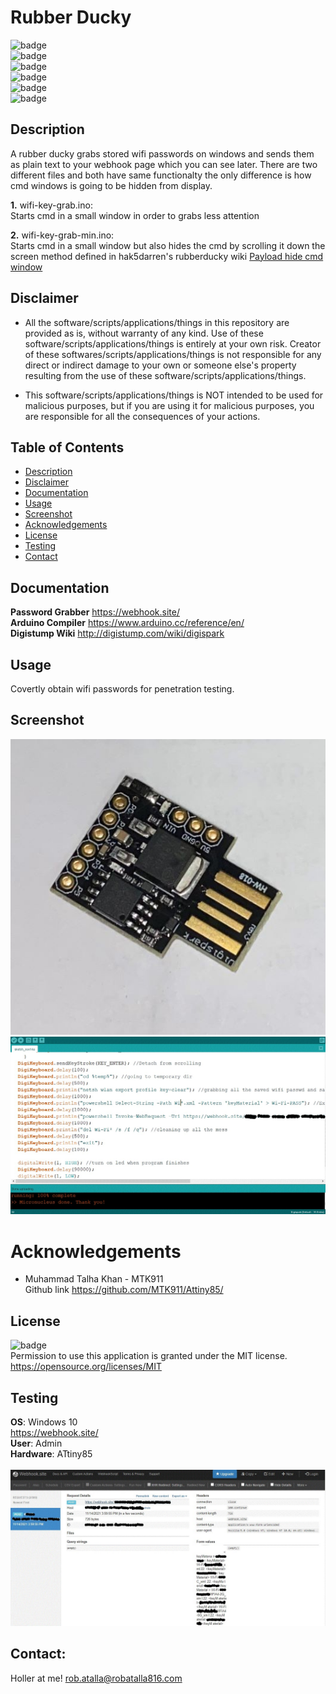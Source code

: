 # Rubber Ducky

  ![badge](https://img.shields.io/github/languages/top/ratalla816/rubber-ducky)
  <br> 
  ![badge](https://img.shields.io/github/languages/count/ratalla816/rubber-ducky)
  <br>
  ![badge](https://img.shields.io/github/issues/ratalla816/rubber-ducky)
  <br>
  ![badge](https://img.shields.io/github/issues-closed/ratalla816/rubber-ducky)
  <br>
  ![badge](https://img.shields.io/github/last-commit/ratalla816/rubber-ducky)
  <br>
  ![badge](https://img.shields.io/badge/license-MIT-important)
  
  ## Description
  
  A rubber ducky grabs stored wifi passwords on windows and sends them as plain text to your webhook page which you can see later. There are two different files and both have same functionalty the only difference is how cmd windows is going to be hidden from display.

**1.** wifi-key-grab.ino:<br>
Starts cmd in a small window in order to grabs less attention

**2.** wifi-key-grab-min.ino:<br>
Starts cmd in a small window but also hides the cmd by scrolling it down the screen method defined in hak5darren's rubberducky wiki [Payload hide cmd window](https://github.com/hak5darren/USB-Rubber-Ducky/wiki/Payload---hide-cmd-window)

 ## Disclaimer

 * All the software/scripts/applications/things in this repository are provided as is, without warranty of any kind. Use of these software/scripts/applications/things is entirely at your own risk. Creator of these softwares/scripts/applications/things is not responsible for any direct or indirect damage to your own or someone else's property resulting from the use of these software/scripts/applications/things.
 
 * This software/scripts/applications/things is NOT intended to be used for malicious purposes, but if you are using it for malicious purposes, you are responsible for all the consequences of your actions.
  ## Table of Contents
  - [Description](#description)
  - [Disclaimer](#disclaimer)
  - [Documentation](#documentation)
  - [Usage](#usage)
  - [Screenshot](#screenshot)
  - [Acknowledgements](#acknowledgements)
  - [License](#license)
  - [Testing](#testing)
  - [Contact](#contact)

  ## Documentation
  **Password Grabber** <https://webhook.site/><br>
  **Arduino Compiler** <https://www.arduino.cc/reference/en/><br>
  **Digistump Wiki** <http://digistump.com/wiki/digispark>
 
  ## Usage
  Covertly obtain wifi passwords for penetration testing.

  ## Screenshot
  ![screenshot](./assets/images/attiny85.jpg)<br>
  ![screenshot](./assets/images/compiled.jpg)<br>
  # Acknowledgements
  
  * Muhammad Talha Khan - MTK911
    <br>
  Github link <https://github.com/MTK911/Attiny85/>

    
  ## License
  ![badge](https://img.shields.io/badge/license-MIT-important)
  <br>
  Permission to use this application is granted under the MIT license. <https://opensource.org/licenses/MIT>


  ## Testing
**OS**: Windows 10 
<br>
<https://webhook.site/>
<br>
**User**: Admin
<br>
**Hardware**: ATtiny85 
<br>
<br>
![testing](./assets/images/webhook.jpg)

  ## Contact:
  Holler at me! <a href="mailto:rob.atalla@robatalla816.com">rob.atalla@robatalla816.com</a>
